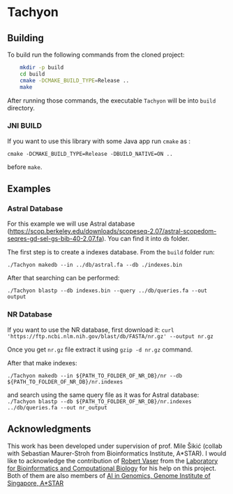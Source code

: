 # Tachyon

## Building

To build run the following commands from the cloned project:

```bash
    mkdir -p build
    cd build
    cmake -DCMAKE_BUILD_TYPE=Release ..
    make
```

After running those commands, the executable `Tachyon` will
be into `build` directory.

### JNI BUILD

If you want to use this library with some Java app run `cmake` as :

`cmake -DCMAKE_BUILD_TYPE=Release -DBUILD_NATIVE=ON ..` 

before `make`.


## Examples

### Astral Database
For this example we will use Astral database (https://scop.berkeley.edu/downloads/scopeseq-2.07/astral-scopedom-seqres-gd-sel-gs-bib-40-2.07.fa).
You can find it into `db` folder.

The first step is to create a indexes database. From the `build` folder run:

`./Tachyon makedb --in ../db/astral.fa --db ./indexes.bin`

After that searching can be performed:

`./Tachyon blastp --db indexes.bin --query ../db/queries.fa --out output`

### NR Database
If you want to use the NR database, first download it:
`curl 'https://ftp.ncbi.nlm.nih.gov/blast/db/FASTA/nr.gz' --output nr.gz`

Once you get `nr.gz` file extract it using `gzip -d nr.gz` command.

After that make indexes:

`./Tachyon makedb --in ${PATH_TO_FOLDER_OF_NR_DB}/nr --db ${PATH_TO_FOLDER_OF_NR_DB}/nr.indexes`


and search using the same query file as it was for Astral database:
`./Tachyon blastp --db ${PATH_TO_FOLDER_OF_NR_DB}/nr.indexes ../db/queries.fa --out nr_output` 


## Acknowledgments

This work has been developed under supervision of prof. Mile Šikić (collab with Sebastian Maurer-Stroh from  Bioinformatics Institute, A*STAR). 
I would like to acknowledge the contribution of [Robert Vaser](https://github.com/rvaser/) from
the [Laboratory for Bioinformatics and Computational Biology](http://complex.zesoi.fer.hr/index.php/en/) 
for his help on this project. Both of them are also members of [AI in Genomics, Genome Institute of Singapore, A*STAR](https://www.a-star.edu.sg/gis)

